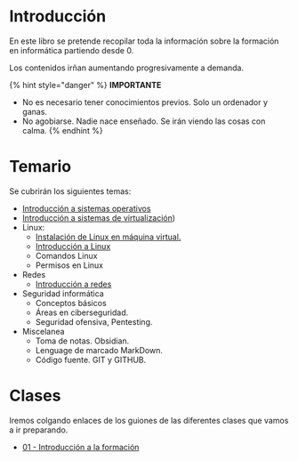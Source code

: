 # Introducción

En este libro se pretende recopilar toda la información sobre la formación en informática partiendo desde 0.

Los contenidos irñan aumentando progresivamente a demanda.

{% hint style="danger" %}
**IMPORTANTE** 
* No es necesario tener conocimientos previos. Solo un ordenador y ganas.
* No agobiarse. Nadie nace enseñado.  Se irán viendo las cosas con calma.
{% endhint %}

# Temario
Se cubrirán los siguientes temas:

* [Introducción a sistemas operativos](fundamentos/sistemas-operativos.md)
* [Introducción a sistemas de virtualización](fundamentos/virtualbox.md))
* Linux:
  * [Instalación de Linux en máquina virtual.](lin/instalacionvbox.md)
  * [Introducción a Linux](lin/introduccionlinux.md)
  * Comandos Linux
  * Permisos en Linux
* Redes
  * [Introducción a redes](fundamentos/fundamentosred.md)
* Seguridad informática
  * Conceptos básicos
  * Áreas en ciberseguridad.
  * Seguridad ofensiva, Pentesting.
* Miscelanea
  * Toma de notas. Obsidian.
  * Lenguage de marcado MarkDown.
  * Código fuente. GIT y GITHUB.

# Clases

Iremos colgando enlaces de los guiones de las diferentes clases que vamos a ir preparando.

* [01 - Introducción a la formación](clases/01-introduccion-formacion.md)